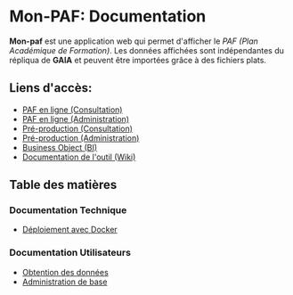 # Mon-PAF: Documentation
**Mon-paf** est une application web qui permet d'afficher le 
*PAF (Plan Académique de Formation)*. Les données affichées 
sont indépendantes du répliqua de **GAIA** et peuvent être 
importées grâce à des fichiers plats. 

## Liens d'accès:
 * [PAF en ligne (Consultation)](http://php-prod.in.ac-amiens.fr:8099/paf)
 * [PAF en ligne (Administration)](http://php-prod.in.ac-amiens.fr:8099/admin)
 * [Pré-production (Consultation)](http://php-preprod.in.ac-amiens.fr:8098/paf)
 * [Pré-production (Administration)](http://php-preprod.in.ac-amiens.fr:8098/admin)
 * [Business Object (BI)](http://bisap.in.ac-amiens.fr:8080/BOE/BI)
 * [Documentation de l'outil (Wiki)](https://gogs.in.ac-amiens.fr/jducange/mon-paf/wiki)

## Table des matières
### Documentation Technique
* [Déploiement avec Docker](deploiement-avec-docker.md)

### Documentation Utilisateurs
* [Obtention des données](obtention-des-donnes.md)
* [Administration de base](administration-de-base.md)
